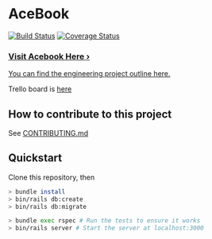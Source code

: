 # AceBook

[![Build Status](https://travis-ci.org/Untitled-Team-Acebook/acebook-Untitled-Team.svg?branch=master)](https://travis-ci.org/Untitled-Team-Acebook/acebook-Untitled-Team) [![Coverage Status](https://coveralls.io/repos/github/Untitled-Team-Acebook/acebook-Untitled-Team/badge.svg)](https://coveralls.io/github/Untitled-Team-Acebook/acebook-Untitled-Team)

### [Visit Acebook Here ›](https://acebook-untitled-team.herokuapp.com/)

[You can find the engineering project outline here.](https://github.com/makersacademy/course/tree/master/engineering_projects/rails)

Trello board is [here](https://trello.com/b/6R2ilHJE/acebook-untitled-team)

## How to contribute to this project
See [CONTRIBUTING.md](CONTRIBUTING.md)

## Quickstart

Clone this repository, then

```bash
> bundle install
> bin/rails db:create
> bin/rails db:migrate

> bundle exec rspec # Run the tests to ensure it works
> bin/rails server # Start the server at localhost:3000
```
